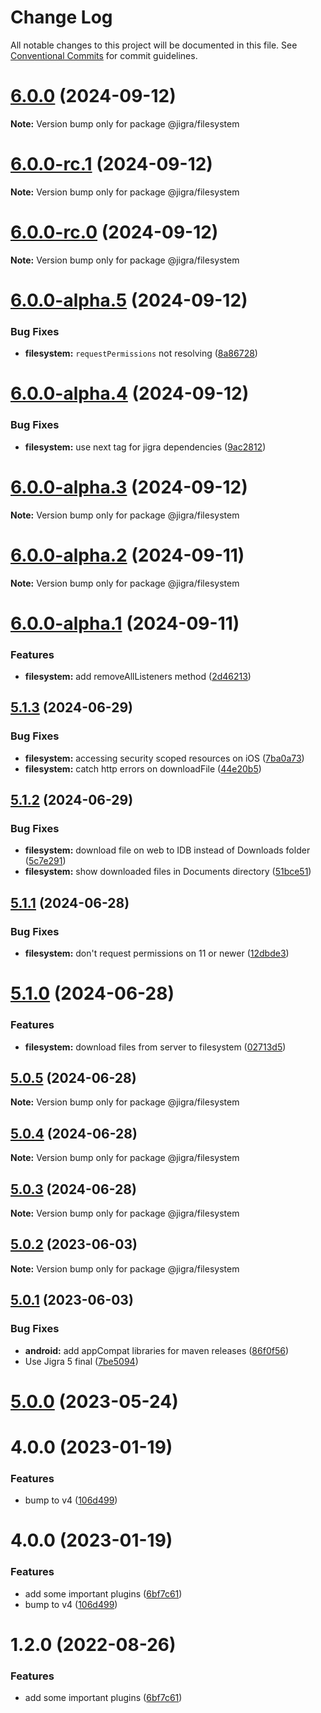 # Change Log

All notable changes to this project will be documented in this file.
See [Conventional Commits](https://conventionalcommits.org) for commit guidelines.

# [6.0.0](https://github.com/familyjs/jigra-plugins/compare/@jigra/filesystem@6.0.0-rc.1...@jigra/filesystem@6.0.0) (2024-09-12)

**Note:** Version bump only for package @jigra/filesystem

# [6.0.0-rc.1](https://github.com/familyjs/jigra-plugins/compare/@jigra/filesystem@6.0.0-rc.0...@jigra/filesystem@6.0.0-rc.1) (2024-09-12)

**Note:** Version bump only for package @jigra/filesystem

# [6.0.0-rc.0](https://github.com/familyjs/jigra-plugins/compare/@jigra/filesystem@6.0.0-alpha.5...@jigra/filesystem@6.0.0-rc.0) (2024-09-12)

**Note:** Version bump only for package @jigra/filesystem

# [6.0.0-alpha.5](https://github.com/familyjs/jigra-plugins/compare/@jigra/filesystem@6.0.0-alpha.4...@jigra/filesystem@6.0.0-alpha.5) (2024-09-12)

### Bug Fixes

- **filesystem:** `requestPermissions` not resolving ([8a86728](https://github.com/familyjs/jigra-plugins/commit/8a8672869f831406c0efc29df311a63e58b93d4e))

# [6.0.0-alpha.4](https://github.com/familyjs/jigra-plugins/compare/@jigra/filesystem@6.0.0-alpha.3...@jigra/filesystem@6.0.0-alpha.4) (2024-09-12)

### Bug Fixes

- **filesystem:** use next tag for jigra dependencies ([9ac2812](https://github.com/familyjs/jigra-plugins/commit/9ac28121d4d7459790a1164d8613f9963776950f))

# [6.0.0-alpha.3](https://github.com/familyjs/jigra-plugins/compare/@jigra/filesystem@6.0.0-alpha.2...@jigra/filesystem@6.0.0-alpha.3) (2024-09-12)

**Note:** Version bump only for package @jigra/filesystem

# [6.0.0-alpha.2](https://github.com/familyjs/jigra-plugins/compare/@jigra/filesystem@6.0.0-alpha.1...@jigra/filesystem@6.0.0-alpha.2) (2024-09-11)

**Note:** Version bump only for package @jigra/filesystem

# [6.0.0-alpha.1](https://github.com/familyjs/jigra-plugins/compare/@jigra/filesystem@5.1.3...@jigra/filesystem@6.0.0-alpha.1) (2024-09-11)

### Features

- **filesystem:** add removeAllListeners method ([2d46213](https://github.com/familyjs/jigra-plugins/commit/2d46213219aea1efbdfd6b2b90248bfb9def1b87))

## [5.1.3](https://github.com/familyjs/jigra-plugins/compare/@jigra/filesystem@5.1.2...@jigra/filesystem@5.1.3) (2024-06-29)

### Bug Fixes

- **filesystem:** accessing security scoped resources on iOS ([7ba0a73](https://github.com/familyjs/jigra-plugins/commit/7ba0a73a2bf0ce15a1fea522aa5eb80fe74e41b5))
- **filesystem:** catch http errors on downloadFile ([44e20b5](https://github.com/familyjs/jigra-plugins/commit/44e20b5cd37e5698deaffe571fc510829b775a94))

## [5.1.2](https://github.com/familyjs/jigra-plugins/compare/@jigra/filesystem@5.1.1...@jigra/filesystem@5.1.2) (2024-06-29)

### Bug Fixes

- **filesystem:** download file on web to IDB instead of Downloads folder ([5c7e291](https://github.com/familyjs/jigra-plugins/commit/5c7e291105c0009577fc7a6d45d3374bd24abb5c))
- **filesystem:** show downloaded files in Documents directory ([51bce51](https://github.com/familyjs/jigra-plugins/commit/51bce51da0f45b4e7b242b3342de09098b048d7f))

## [5.1.1](https://github.com/familyjs/jigra-plugins/compare/@jigra/filesystem@5.1.0...@jigra/filesystem@5.1.1) (2024-06-28)

### Bug Fixes

- **filesystem:** don't request permissions on 11 or newer ([12dbde3](https://github.com/familyjs/jigra-plugins/commit/12dbde3d2142c8a44d30efe5caf48574164a96f5))

# [5.1.0](https://github.com/familyjs/jigra-plugins/compare/@jigra/filesystem@5.0.5...@jigra/filesystem@5.1.0) (2024-06-28)

### Features

- **filesystem:** download files from server to filesystem ([02713d5](https://github.com/familyjs/jigra-plugins/commit/02713d5a9c8435842021f3bef19776dfb698be59))

## [5.0.5](https://github.com/familyjs/jigra-plugins/compare/@jigra/filesystem@5.0.4...@jigra/filesystem@5.0.5) (2024-06-28)

**Note:** Version bump only for package @jigra/filesystem

## [5.0.4](https://github.com/familyjs/jigra-plugins/compare/@jigra/filesystem@5.0.3...@jigra/filesystem@5.0.4) (2024-06-28)

**Note:** Version bump only for package @jigra/filesystem

## [5.0.3](https://github.com/familyjs/jigra-plugins/compare/@jigra/filesystem@5.0.2...@jigra/filesystem@5.0.3) (2024-06-28)

**Note:** Version bump only for package @jigra/filesystem

## [5.0.2](https://github.com/familyjs/jigra-plugins/compare/@jigra/filesystem@5.0.1...@jigra/filesystem@5.0.2) (2023-06-03)

**Note:** Version bump only for package @jigra/filesystem

## [5.0.1](https://github.com/familyjs/jigra-plugins/compare/@jigra/filesystem@5.0.0...@jigra/filesystem@5.0.1) (2023-06-03)

### Bug Fixes

- **android:** add appCompat libraries for maven releases ([86f0f56](https://github.com/familyjs/jigra-plugins/commit/86f0f56fd32527f18ba7a147e83858bf101be8e0))
- Use Jigra 5 final ([7be5094](https://github.com/familyjs/jigra-plugins/commit/7be509425c5cc9f21b1f9e78794b2c6b76ca7702))

# [5.0.0](https://github.com/familyjs/jigra-plugins/compare/@jigra/filesystem@1.2.0...@jigra/filesystem@5.0.0) (2023-05-24)

# 4.0.0 (2023-01-19)

### Features

- bump to v4 ([106d499](https://github.com/familyjs/jigra-plugins/commit/106d49991e82a0505a82571530b73fcda020e7e4))

# 4.0.0 (2023-01-19)

### Features

- add some important plugins ([6bf7c61](https://github.com/navify/jigra-plugins/commit/6bf7c61ba5ad99cf0474cb2cc9599d0f8fedeb45))
- bump to v4 ([106d499](https://github.com/navify/jigra-plugins/commit/106d49991e82a0505a82571530b73fcda020e7e4))

# 1.2.0 (2022-08-26)

### Features

- add some important plugins ([6bf7c61](https://github.com/navify/jigra-plugins/commit/6bf7c61ba5ad99cf0474cb2cc9599d0f8fedeb45))
